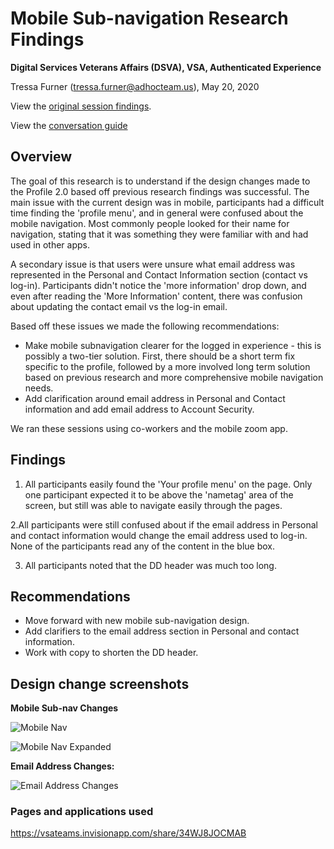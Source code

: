 # Mobile Sub-navigation Research Findings 
**Digital Services Veterans Affairs (DSVA), VSA, Authenticated Experience**<br>

Tressa Furner (tressa.furner@adhocteam.us), May 20, 2020

View the [original session findings](https://github.com/department-of-veterans-affairs/va.gov-team/blob/master/products/identity-personalization/profile/Combine%20Profile%20and%20Account/Research/cpaa-research-findings.md).

View the [conversation guide](https://github.com/department-of-veterans-affairs/va.gov-team/blob/master/products/identity-personalization/profile/Combine%20Profile%20and%20Account/Research/Mobile%20Sub-Navigation/Profile%202.0%20Mobile%20Sub-nav%20Conversation%20Guide.md)

## Overview

The goal of this research is to understand if the design changes made to the Profile 2.0 based off previous research findings was successful. The main issue with the current design was in mobile, participants had a difficult time finding the 'profile menu', and in general were confused about the mobile navigation. Most commonly people looked for their name for navigation, stating that it was something they were familiar with and had used in other apps. 

A secondary issue is that users were unsure what email address was represented in the Personal and Contact Information section (contact vs log-in). Participants didn't notice the 'more information' drop down, and even after reading the 'More Information' content, there was confusion about updating the contact email vs the log-in email. 

Based off these issues we made the following recommendations:

- Make mobile subnavigation clearer for the logged in experience - this is possibly a two-tier solution. First, there should be a short term fix specific to the profile, followed by a more involved long term solution based on previous research and more comprehensive mobile navigation needs.
- Add clarification around email address in Personal and Contact information and add email address to Account Security.

We ran these sessions using co-workers and the mobile zoom app.

## Findings

1. All participants easily found the 'Your profile menu' on the page. Only one participant expected it to be above the 'nametag' area of the screen, but still was able to navigate easily through the pages.

2.All participants were still confused about if the email address in Personal and contact information would change the email address used to log-in.  None of the participants read any of the content in the blue box.

3. All participants noted that the DD header was much too long.

## Recommendations
- Move forward with new mobile sub-navigation design.
- Add clarifiers to the email address section in Personal and contact information.
- Work with copy to shorten the DD header.

## Design change screenshots

**Mobile Sub-nav Changes**

![Mobile Nav](https://github.com/department-of-veterans-affairs/va.gov-team/blob/master/products/identity-personalization/profile/Combine%20Profile%20and%20Account/Research/Mobile%20Sub-Navigation/Images/Option%201.png)
 
![Mobile Nav Expanded](https://github.com/department-of-veterans-affairs/va.gov-team/blob/master/products/identity-personalization/profile/Combine%20Profile%20and%20Account/Research/Mobile%20Sub-Navigation/Images/Option%201%20Expanded.png)


**Email Address Changes:**

![Email Address Changes](https://github.com/department-of-veterans-affairs/va.gov-team/blob/master/products/identity-personalization/profile/Combine%20Profile%20and%20Account/Research/Mobile%20Sub-Navigation/Images/Screen%20Shot%202020-05-20%20at%2012.17.40%20PM.png)

### Pages and applications used
https://vsateams.invisionapp.com/share/34WJ8JOCMAB

